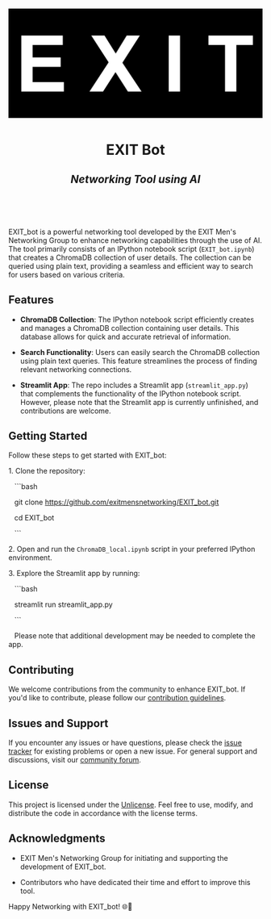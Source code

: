 <h1 align="center">
	<img src="https://github.com/ShaolinAI/EXIT_bot/blob/main/App/exit-flag_med_invert_sq-1-scaled.png?raw=true" alt="EXIT_bot - Networking Tool using AI">
</h1>
<h1 align="center">
	<b>EXIT Bot</b>
<br>
</h1>
<h2 align="center">
    <em>Networking Tool using AI</em>
</h2>
<br>
<br>
<br>

EXIT_bot is a powerful networking tool developed by the EXIT Men's Networking Group to enhance networking capabilities through the use of AI. The tool primarily consists of an IPython notebook script (`EXIT_bot.ipynb`) that creates a ChromaDB collection of user details. The collection can be queried using plain text, providing a seamless and efficient way to search for users based on various criteria.

## Features

- **ChromaDB Collection**: The IPython notebook script efficiently creates and manages a ChromaDB collection containing user details. This database allows for quick and accurate retrieval of information.

- **Search Functionality**: Users can easily search the ChromaDB collection using plain text queries. This feature streamlines the process of finding relevant networking connections.

- **Streamlit App**: The repo includes a Streamlit app (`streamlit_app.py`) that complements the functionality of the IPython notebook script. However, please note that the Streamlit app is currently unfinished, and contributions are welcome.

## Getting Started

Follow these steps to get started with EXIT_bot:

1\. Clone the repository:

   ```bash

   git clone https://github.com/exitmensnetworking/EXIT_bot.git

   cd EXIT_bot

   ```

2\. Open and run the `ChromaDB_local.ipynb` script in your preferred IPython environment.

3\. Explore the Streamlit app by running:

   ```bash

   streamlit run streamlit_app.py

   ```

   Please note that additional development may be needed to complete the app.

## Contributing

We welcome contributions from the community to enhance EXIT_bot. If you'd like to contribute, please follow our [contribution guidelines](CONTRIBUTING.md).

## Issues and Support

If you encounter any issues or have questions, please check the [issue tracker](https://github.com/exitmensnetworking/EXIT_bot/issues) for existing problems or open a new issue. For general support and discussions, visit our [community forum](https://exitmensnetworking.com/forum).

## License

This project is licensed under the [Unlicense](LICENSE). Feel free to use, modify, and distribute the code in accordance with the license terms.

## Acknowledgments

- EXIT Men's Networking Group for initiating and supporting the development of EXIT_bot.

- Contributors who have dedicated their time and effort to improve this tool.

Happy Networking with EXIT_bot! 🌐🚀